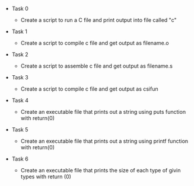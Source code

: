 
- Task 0
	- Create a script to run a C file and print output into file called "c"

- Task 1
	- Create a script to compile c file and get output as filename.o

- Task 2
	- Create a script to assemble c file and get output as filename.s

- Task 3
	- Create a script to compile c file and get output as csifun

- Task 4
	- Create an executable file that prints out a string using puts function with return(0)

- Task 5
	- Create an executable file that prints out a string using printf function with return(0)

- Task 6
	- Create an executable file that prints the size of each type of givin types with return (0)
